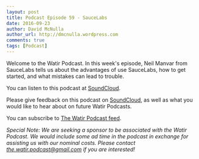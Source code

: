 ```yaml
---
layout: post
title: Podcast Episode 59 - SauceLabs
date: 2016-09-23
author: David McNulla
author_url: http://dmcnulla.wordpress.com
comments: true
tags: [Podcast]
---
```


Welcome to the Watir Podcast. In this week's episode, Neil Manvar from SauceLabs tells us about the advantages of use SauceLabs, how to get started, and what mistakes can lead to trouble.

You can listen to this podcast at [SoundCloud](https://soundcloud.com/the-watir-podcast/episode-59-saucelabs).

<!--more-->
Please give feedback on this podcast on [SoundCloud](https://soundcloud.com/the-watir-podcast/episode-59-saucelabs), as well as what you would like to hear about on future Watir Podcasts.

You can subscribe to [The Watir Podcast feed](http://feeds.soundcloud.com/users/soundcloud:users:248873479/sounds.rss).

*Special Note: We are seeking a sponsor to be associated with the Watir Podcast. We would include some ad time in the podcast in exchange for assisting us with our nominal costs. Please contact the.watir.podcast@gmail.com if you are interested!*
